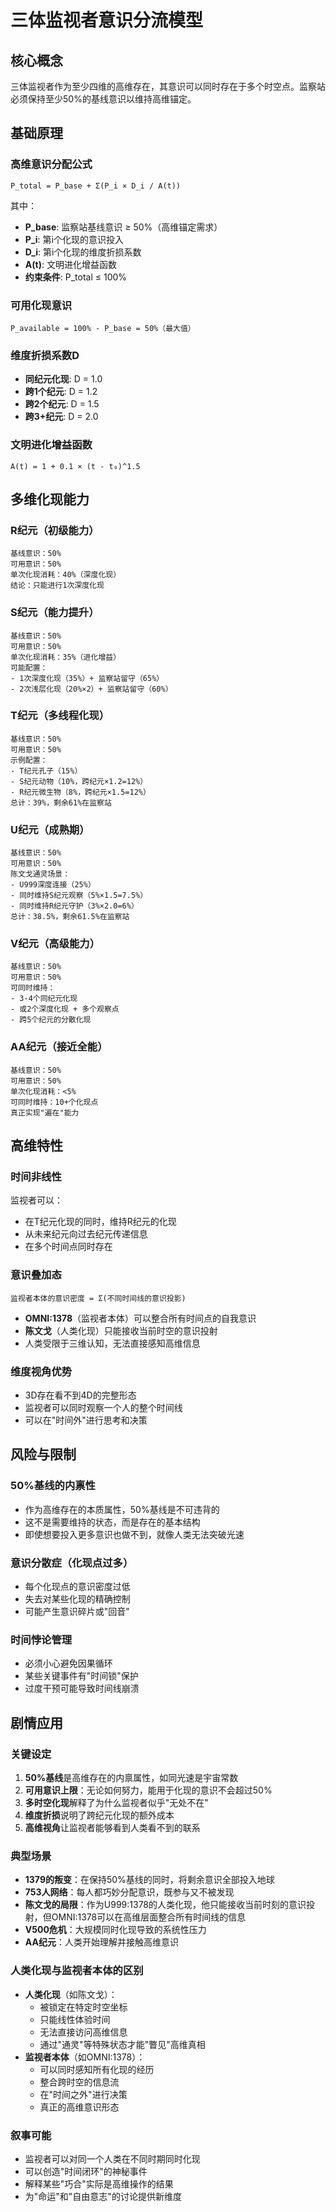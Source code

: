 # 三体监视者意识分流模型

## 核心概念

三体监视者作为至少四维的高维存在，其意识可以同时存在于多个时空点。监察站必须保持至少50%的基线意识以维持高维锚定。

## 基础原理

### 高维意识分配公式

```
P_total = P_base + Σ(P_i × D_i / A(t))
```

其中：

- **P_base**: 监察站基线意识 ≥ 50%（高维锚定需求）
- **P_i**: 第i个化现的意识投入
- **D_i**: 第i个化现的维度折损系数
- **A(t)**: 文明进化增益函数
- **约束条件**: P_total ≤ 100%

### 可用化现意识

```
P_available = 100% - P_base = 50%（最大值）
```

### 维度折损系数D

- **同纪元化现**: D = 1.0
- **跨1个纪元**: D = 1.2
- **跨2个纪元**: D = 1.5
- **跨3+纪元**: D = 2.0

### 文明进化增益函数

```
A(t) = 1 + 0.1 × (t - t₀)^1.5
```

## 多维化现能力

### R纪元（初级能力）

```
基线意识：50%
可用意识：50%
单次化现消耗：40%（深度化现）
结论：只能进行1次深度化现
```

### S纪元（能力提升）

```
基线意识：50%
可用意识：50%
单次化现消耗：35%（进化增益）
可能配置：
- 1次深度化现（35%）+ 监察站留守（65%）
- 2次浅层化现（20%×2）+ 监察站留守（60%）
```

### T纪元（多线程化现）

```
基线意识：50%
可用意识：50%
示例配置：
- T纪元孔子（15%）
- S纪元动物（10%，跨纪元×1.2=12%）
- R纪元微生物（8%，跨纪元×1.5=12%）
总计：39%，剩余61%在监察站
```

### U纪元（成熟期）

```
基线意识：50%
可用意识：50%
陈文戈通灵场景：
- U999深度连接（25%）
- 同时维持S纪元观察（5%×1.5=7.5%）
- 同时维持R纪元守护（3%×2.0=6%）
总计：38.5%，剩余61.5%在监察站
```

### V纪元（高级能力）

```
基线意识：50%
可用意识：50%
可同时维持：
- 3-4个同纪元化现
- 或2个深度化现 + 多个观察点
- 跨5个纪元的分散化现
```

### AA纪元（接近全能）

```
基线意识：50%
可用意识：50%
单次化现消耗：<5%
可同时维持：10+个化现点
真正实现"遍在"能力
```

## 高维特性

### 时间非线性

监视者可以：

- 在T纪元化现的同时，维持R纪元的化现
- 从未来纪元向过去纪元传递信息
- 在多个时间点同时存在

### 意识叠加态

```
监视者本体的意识密度 = Σ(不同时间线的意识投影)
```

- **OMNI:1378**（监视者本体）可以整合所有时间点的自我意识
- **陈文戈**（人类化现）只能接收当前时空的意识投射
- 人类受限于三维认知，无法直接感知高维信息

### 维度视角优势

- 3D存在看不到4D的完整形态
- 监视者可以同时观察一个人的整个时间线
- 可以在"时间外"进行思考和决策

## 风险与限制

### 50%基线的内禀性

- 作为高维存在的本质属性，50%基线是不可违背的
- 这不是需要维持的状态，而是存在的基本结构
- 即使想要投入更多意识也做不到，就像人类无法突破光速

### 意识分散症（化现点过多）

- 每个化现点的意识密度过低
- 失去对某些化现的精确控制
- 可能产生意识碎片或"回音"

### 时间悖论管理

- 必须小心避免因果循环
- 某些关键事件有"时间锁"保护
- 过度干预可能导致时间线崩溃

## 剧情应用

### 关键设定

1. **50%基线**是高维存在的内禀属性，如同光速是宇宙常数
2. **可用意识上限**：无论如何努力，能用于化现的意识不会超过50%
3. **多时空化现**解释了为什么监视者似乎"无处不在"
4. **维度折损**说明了跨纪元化现的额外成本
5. **高维视角**让监视者能够看到人类看不到的联系

### 典型场景

- **1379的叛变**：在保持50%基线的同时，将剩余意识全部投入地球
- **753人网络**：每人都巧妙分配意识，既参与又不被发现
- **陈文戈的局限**：作为U999:1378的人类化现，他只能接收当前时刻的意识投射，但OMNI:1378可以在高维层面整合所有时间线的信息
- **V500危机**：大规模同时化现导致的系统性压力
- **AA纪元**：人类开始理解并接触高维意识

### 人类化现与监视者本体的区别

- **人类化现**（如陈文戈）：
  - 被锁定在特定时空坐标
  - 只能线性体验时间
  - 无法直接访问高维信息
  - 通过"通灵"等特殊状态才能"瞥见"高维真相
- **监视者本体**（如OMNI:1378）：
  - 可以同时感知所有化现的经历
  - 整合跨时空的信息流
  - 在"时间之外"进行决策
  - 真正的高维意识形态

### 叙事可能

- 监视者可以对同一个人类在不同时期同时化现
- 可以创造"时间闭环"的神秘事件
- 解释某些"巧合"实际是高维操作的结果
- 为"命运"和"自由意志"的讨论提供新维度